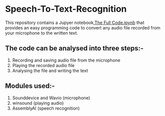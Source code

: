 # Speech-To-Text-Recognition
This repository contains a Jupyer notebook,[The Full Code.ipynb](https://github.com/Programming-MadeEasy/Speech-To-Text-Recognition/blob/main/The%20Full%20code.ipynb) that provides an easy programming code to convert any audio file recorded from your microphone to the written text.

## The code can be analysed into three steps:-
1. Recording and saving audio file from the microphone
2. Playing the recorded audio file
3. Analysing the file and writing the text

## Modules used:-
1. Sounddevice and Wavio (microphone)
2. winsound (playing audio)
3. AssemblyAI (speech recognition)
